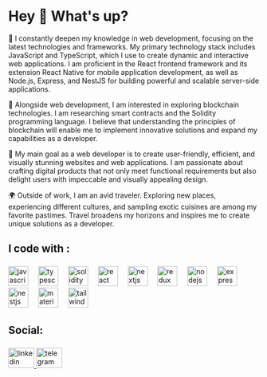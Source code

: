 <h1 align="left">Hey 👋 What's up?</h1>





<p align="left">
🚀 I constantly deepen my knowledge in web development, focusing on the latest technologies and frameworks. My primary technology stack includes JavaScript and TypeScript, which I use to create dynamic and interactive web applications. I am proficient in the React frontend framework and its extension React Native for mobile application development, as well as Node.js, Express, and NestJS for building powerful and scalable server-side applications.
</p>

<p align="left"> 🔗 Alongside web development, I am interested in exploring blockchain technologies. I am researching smart contracts and the Solidity programming language. I believe that understanding the principles of blockchain will enable me to implement innovative solutions and expand my capabilities as a developer.</p>

<p align="left"> 🎯 My main goal as a web developer is to create user-friendly, efficient, and visually stunning websites and web applications. I am passionate about crafting digital products that not only meet functional requirements but also delight users with impeccable and visually appealing design.</p>

<p align="left">🌍 Outside of work, I am an avid traveler. Exploring new places, experiencing different cultures, and sampling exotic cuisines are among my favorite pastimes. Travel broadens my horizons and inspires me to create unique solutions as a developer.</p>

###

<h2 align="left">I code with :</h2>

###

<div align="left">
  <img src="https://skillicons.dev/icons?i=js" height="40" alt="javascript logo"  />
  <img width="12" />
  <img src="https://skillicons.dev/icons?i=ts" height="40" alt="typescript logo"  />
  <img width="12" />
  <img src="https://cdn.jsdelivr.net/gh/devicons/devicon/icons/solidity/solidity-original.svg" height="40" alt="solidity logo"  />
  <img width="12" />
  <img src="https://skillicons.dev/icons?i=react" height="40" alt="react logo"  />
  <img width="12" />
  <img src="https://skillicons.dev/icons?i=nextjs" height="40" alt="nextjs logo"  />
  <img width="12" />
  <img src="https://skillicons.dev/icons?i=redux" height="40" alt="redux logo"  />
  <img width="12" />
  <img src="https://skillicons.dev/icons?i=nodejs" height="40" alt="nodejs logo"  />
  <img width="12" />
  <img src="https://skillicons.dev/icons?i=express" height="40" alt="express logo"  />
  <img width="12" />
  <img src="https://skillicons.dev/icons?i=nestjs" height="40" alt="nestjs logo"  />
  <img width="12" />
  <img src="https://skillicons.dev/icons?i=materialui" height="40" alt="materialui logo"  />
  <img width="12" />
  <img src="https://skillicons.dev/icons?i=tailwind" height="40" alt="tailwindcss logo"  />
</div>

###

<h2 align="left">Social:</h2>

###

<div align="left">
  <a href="https://www.linkedin.com/in/vladyslav-taran-483992264/" target="_blank">
    <img src="https://raw.githubusercontent.com/maurodesouza/profile-readme-generator/master/src/assets/icons/social/linkedin/default.svg" width="52" height="40" alt="linkedin logo" />
  </a>
  <a href="https://t.me/taranvd" target="_blank">
    <img src="https://raw.githubusercontent.com/maurodesouza/profile-readme-generator/master/src/assets/icons/social/telegram/default.svg" width="52" height="40" alt="telegram logo" />
  </a>
</div>


###





